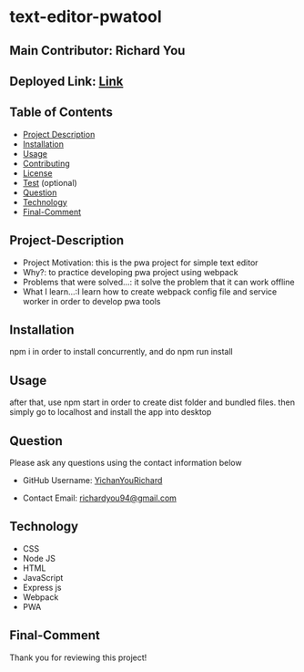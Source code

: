# text-editor-pwatool 
## Main Contributor: Richard You
## Deployed Link: [Link](https://text-editor-pwatool.herokuapp.com)

## Table of Contents
- [Project Description](#project-description)
- [Installation](#installation)
- [Usage](#usage)
- [Contributing](#contributing)
- [License](#license)
- [Test](#test) (optional)
- [Question](#question)
- [Technology](#technology)
- [Final-Comment](#final-comment)

## Project-Description
- Project Motivation: this is the pwa project for simple text editor
- Why?: to practice developing pwa project using webpack
- Problems that were solved...: it solve the problem that it can work offline
- What I learn...:I learn how to create webpack config file and service worker in order to develop pwa tools

## Installation
npm i in order to install concurrently, and do npm run install

## Usage
after that, use npm start in order to create dist folder and bundled files. then simply go to localhost and install the app into desktop

## Question
Please ask any questions using the contact information below

- GitHub Username: [YichanYouRichard](http://github.com/YichanYouRichard)

- Contact Email: richardyou94@gmail.com
## Technology
- CSS
 - Node JS
 - HTML
 - JavaScript
 - Express js
 - Webpack
 - PWA
 
 ## Final-Comment
Thank you for reviewing this project!

